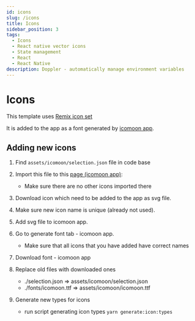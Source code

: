 ```yaml
---
id: icons
slug: /icons
title: Icons
sidebar_position: 3
tags:
  - Icons
  - React native vector icons
  - State management
  - React
  - React Native
description: Doppler - automatically manage environment variables
---
```


# Icons

This template uses [Remix icon set](https://remixicon.com/)

It is added to the app as a font generated by [icomoon app](https://icomoon.io/app/#/select).

## Adding new icons

1. Find `assets/icomoon/selection.json` file in code base
2. Import this file to this [page (icomoon app)](https://icomoon.io/app/#/select):

   - Make sure there are no other icons imported there

3. Download icon which need to be added to the app as svg file.
4. Make sure new icon name is unique (already not used).
5. Add svg file to icomoon app.
6. Go to generate font tab - icomoon app.

   - Make sure that all icons that you have added have correct names

7. Download font - icomoon app
8. Replace old files with downloaded ones

   - ./selection.json => assets/icomoon/selection.json
   - ./fonts/icomoon.ttf => assets/icomoon/icomoon.ttf

9. Generate new types for icons

   - run script generating icon types `yarn generate:icon:types`
